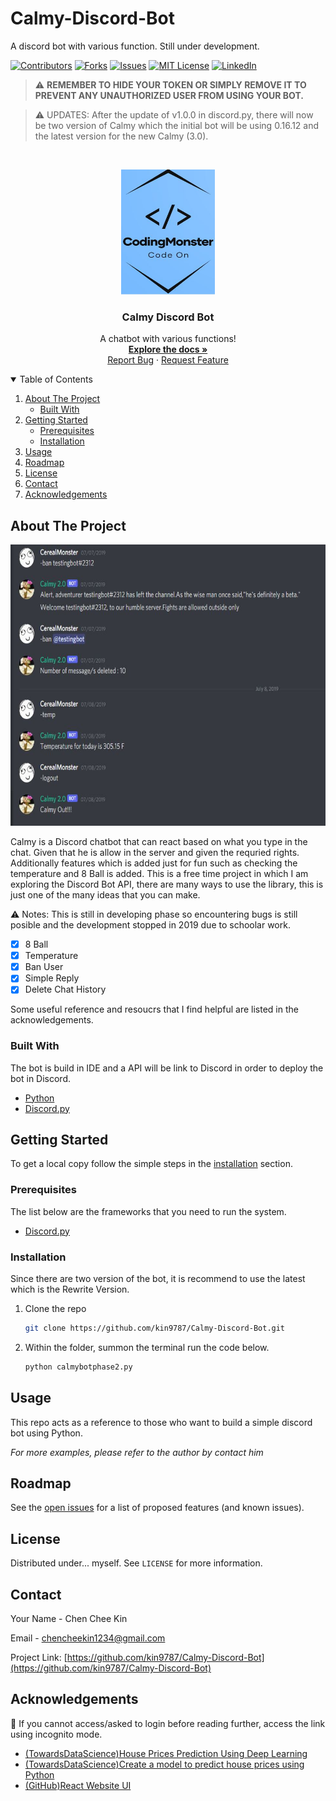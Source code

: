 <!--
*** You are not suppose to be here but okay.
*** This is a reference to another Github readme temple
*** https://github.com/othneildrew/Best-README-Template/blob/master/README.md
*** Basically that's all I want to say. Good Luck and have fun. 
-->

# Calmy-Discord-Bot
A discord bot with various function. Still under development.

[![Contributors][contributors-shield]][contributors-url]
[![Forks][forks-shield]][forks-url]
[![Issues][issues-shield]][issues-url]
[![MIT License][license-shield]][license-url]
[![LinkedIn][linkedin-shield]][linkedin-url]

> :warning: **REMEMBER TO HIDE YOUR TOKEN OR SIMPLY REMOVE IT TO PREVENT ANY UNAUTHORIZED USER FROM USING YOUR BOT.**

> :warning: UPDATES: After the update of v1.0.0 in discord.py, there will now be two version of Calmy which the initial bot will be using 0.16.12 and the latest version for the new Calmy (3.0).


<!--------------------------------------------------------------------- THIS IS SEPERATION LINE-------------------------------------------------------------------->

<!-- PROJECT LOGO -->
<br />
<p align="center">
  <a href="https://github.com/kin9787/Calmy-Discord-Bot">
    <img src="images/GitHubLogo.JPG" alt="Logo" width="150" height="200">
  </a>
  
  <h3 align="center">Calmy Discord Bot</h3>

  <p align="center">
    A chatbot with various functions!
    <br />
    <a href="https://github.com/kin9787/Calmy-Discord-Bot"><strong>Explore the docs »</strong></a>
    <br />
    <a href="https://github.com/kin9787/Calmy-Discord-Bot/issues">Report Bug</a>
    ·
    <a href="https://github.com/kin9787/Calmy-Discord-Bot/issues">Request Feature</a>
  </p>
</p>

<!--------------------------------------------------------------------- THIS IS SEPERATION LINE-------------------------------------------------------------------->

<!-- TABLE OF CONTENTS -->
<details open="open">
  <summary>Table of Contents</summary>
  <ol>
    <li>
      <a href="#about-the-project">About The Project</a>
      <ul>
        <li><a href="#built-with">Built With</a></li>
      </ul>
    </li>
    <li>
      <a href="#getting-started">Getting Started</a>
      <ul>
        <li><a href="#prerequisites">Prerequisites</a></li>
        <li><a href="#installation">Installation</a></li>
      </ul>
    </li>
    <li><a href="#usage">Usage</a></li>
    <li><a href="#roadmap">Roadmap</a></li>
    <li><a href="#license">License</a></li>
    <li><a href="#contact">Contact</a></li>
    <li><a href="#acknowledgements">Acknowledgements</a></li>
  </ol>
</details>

<!--------------------------------------------------------------------- THIS IS SEPERATION LINE-------------------------------------------------------------------->

<!-- ABOUT THE PROJECT -->
## About The Project
<p align="center">
    <img src="images/CalmyExample.JPG" alt="Logo" width="650" height="450" >
</p>
 

<!-- [![Product Screen Shot][product-screenshot]](https://github.com/kin9787/Calmy-Discord-Bot/blob/master/images/CalmyExample.JPG) -->

Calmy is a Discord chatbot that can react based on what you type in the chat. Given that he is allow in the server and given the requried rights. Additionally features which is added just for fun such as checking the temperature and 8 Ball is added. This is a free time project in which I am exploring the Discord Bot API, there are many ways to use the library, this is just one of the many ideas that you can make.

⚠️ Notes: This is still in developing phase so encountering bugs is still posible and the development stopped in 2019 due to schoolar work.

- [x] 8 Ball
- [x] Temperature
- [x] Ban User
- [x] Simple Reply
- [x] Delete Chat History

Some useful reference and resoucrs that I find helpful are listed in the acknowledgements.

<!--------------------------------------------------------------------- THIS IS SEPERATION LINE-------------------------------------------------------------------->

 <!-- Built With -->
### Built With

The bot is build in IDE and a API will be link to Discord in order to deploy the bot in Discord.
* [Python](https://www.python.org/)
* [Discord.py](https://discordpy.readthedocs.io/en/stable/)

<!--------------------------------------------------------------------- THIS IS SEPERATION LINE-------------------------------------------------------------------->

<!-- GETTING STARTED -->
## Getting Started

To get a local copy follow the simple steps in the [installation](#installation) section.

<!--------------------------------------------------------------------- THIS IS SEPERATION LINE-------------------------------------------------------------------->

### Prerequisites

The list below are the frameworks that you need to run the system. 

* [Discord.py](https://discordpy.readthedocs.io/en/stable/)

<!--------------------------------------------------------------------- THIS IS SEPERATION LINE-------------------------------------------------------------------->

### Installation

Since there are two version of the bot, it is recommend to use the latest which is the Rewrite Version.

1. Clone the repo
   ```sh
   git clone https://github.com/kin9787/Calmy-Discord-Bot.git
   ```
2. Within the folder, summon the terminal run the code below.
   ```sh
   python calmybotphase2.py
   ```

<!--------------------------------------------------------------------- THIS IS SEPERATION LINE-------------------------------------------------------------------->

<!-- USAGE EXAMPLES -->
## Usage

This repo acts as a reference to those who want to build a simple discord bot using Python. 

_For more examples, please refer to the author by contact him_

<!--------------------------------------------------------------------- THIS IS SEPERATION LINE-------------------------------------------------------------------->

<!-- ROADMAP -->
## Roadmap

See the [open issues](https://github.com/kin9787/Calmy-Discord-Bot/issues) for a list of proposed features (and known issues).
   
<!--------------------------------------------------------------------- THIS IS SEPERATION LINE-------------------------------------------------------------------->   

<!-- LICENSE -->
## License

Distributed under... myself. See `LICENSE` for more information.

<!--------------------------------------------------------------------- THIS IS SEPERATION LINE-------------------------------------------------------------------->

<!-- CONTACT -->
## Contact

Your Name - Chen Chee Kin

Email - chencheekin1234@gmail.com

Project Link: [https://github.com/kin9787/Calmy-Discord-Bot](https://github.com/kin9787/Calmy-Discord-Bot)

<!--------------------------------------------------------------------- THIS IS SEPERATION LINE-------------------------------------------------------------------->

<!-- MARKDOWN LINKS & IMAGES -->
<!-- https://www.markdownguide.org/basic-syntax/#reference-style-links -->
[contributors-shield]: https://img.shields.io/github/contributors/kin9787/kin9787.svg?style=for-the-badge
[contributors-url]: https://github.com/kin9787/Calmy-Discord-Bot/graphs/contributors
[forks-shield]: https://img.shields.io/github/forks/kin9787/kin9787.svg?style=for-the-badge
[forks-url]: https://github.com/kin9787/Calmy-Discord-Bot/network/members
[issues-shield]: https://img.shields.io/github/issues/kin9787/kin9787.svg?style=for-the-badge
[issues-url]: https://github.com/kin9787/Calmy-Discord-Bot/issues
[license-shield]: https://img.shields.io/github/license/kin9787/kin9787.svg?style=for-the-badge
[license-url]: https://github.com/kin9787/Calmy-Discord-Bot/blob/main/LICENSE.txt
[linkedin-shield]: https://img.shields.io/badge/-LinkedIn-black.svg?style=for-the-badge&logo=linkedin&colorB=555
[linkedin-url]: https://www.linkedin.com/in/chen-chee-kin-2b6664157/
<!-- [product-screenshot]: images/CalmyExample.JPG -->

<!--------------------------------------------------------------------- THIS IS SEPERATION LINE-------------------------------------------------------------------->

<!-- ACKNOWLEDGEMENTS -->
## Acknowledgements
📓 If you cannot access/asked to login before reading further, access the link using incognito mode.
* [(TowardsDataScience)House Prices Prediction Using Deep Learning](https://towardsdatascience.com/house-prices-prediction-using-deep-learning-dea265cc3154)
* [(TowardsDataScience)Create a model to predict house prices using Python](https://towardsdatascience.com/create-a-model-to-predict-house-prices-using-python-d34fe8fad88f)
* [(GitHub)React Website UI](https://github.com/briancodex/react-website-v1)

